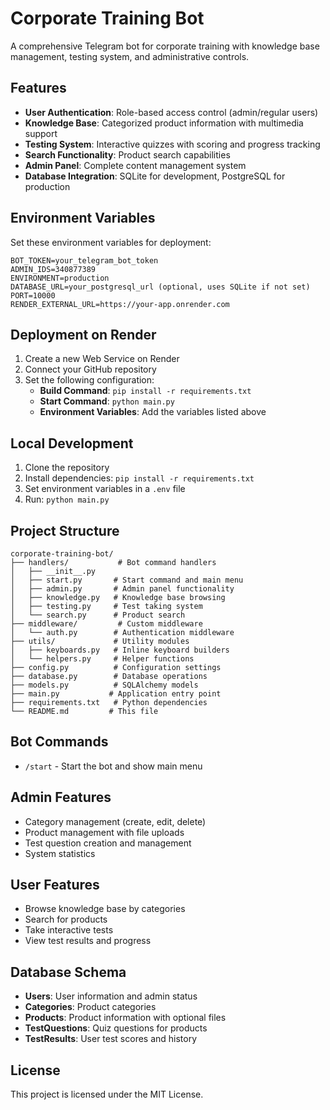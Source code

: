 # Corporate Training Bot

A comprehensive Telegram bot for corporate training with knowledge base management, testing system, and administrative controls.

## Features

- **User Authentication**: Role-based access control (admin/regular users)
- **Knowledge Base**: Categorized product information with multimedia support
- **Testing System**: Interactive quizzes with scoring and progress tracking
- **Search Functionality**: Product search capabilities
- **Admin Panel**: Complete content management system
- **Database Integration**: SQLite for development, PostgreSQL for production

## Environment Variables

Set these environment variables for deployment:

```
BOT_TOKEN=your_telegram_bot_token
ADMIN_IDS=340877389
ENVIRONMENT=production
DATABASE_URL=your_postgresql_url (optional, uses SQLite if not set)
PORT=10000
RENDER_EXTERNAL_URL=https://your-app.onrender.com
```

## Deployment on Render

1. Create a new Web Service on Render
2. Connect your GitHub repository
3. Set the following configuration:
   - **Build Command**: `pip install -r requirements.txt`
   - **Start Command**: `python main.py`
   - **Environment Variables**: Add the variables listed above

## Local Development

1. Clone the repository
2. Install dependencies: `pip install -r requirements.txt`
3. Set environment variables in a `.env` file
4. Run: `python main.py`

## Project Structure

```
corporate-training-bot/
├── handlers/           # Bot command handlers
│   ├── __init__.py
│   ├── start.py       # Start command and main menu
│   ├── admin.py       # Admin panel functionality
│   ├── knowledge.py   # Knowledge base browsing
│   ├── testing.py     # Test taking system
│   └── search.py      # Product search
├── middleware/         # Custom middleware
│   └── auth.py        # Authentication middleware
├── utils/             # Utility modules
│   ├── keyboards.py   # Inline keyboard builders
│   └── helpers.py     # Helper functions
├── config.py          # Configuration settings
├── database.py        # Database operations
├── models.py          # SQLAlchemy models
├── main.py           # Application entry point
├── requirements.txt   # Python dependencies
└── README.md         # This file
```

## Bot Commands

- `/start` - Start the bot and show main menu

## Admin Features

- Category management (create, edit, delete)
- Product management with file uploads
- Test question creation and management
- System statistics

## User Features

- Browse knowledge base by categories
- Search for products
- Take interactive tests
- View test results and progress

## Database Schema

- **Users**: User information and admin status
- **Categories**: Product categories
- **Products**: Product information with optional files
- **TestQuestions**: Quiz questions for products
- **TestResults**: User test scores and history

## License

This project is licensed under the MIT License.